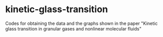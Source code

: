 # kinetic-glass-transition
Codes for obtaining the data and the graphs shown in the paper "Kinetic glass transition in granular gases and nonlinear molecular fluids"

